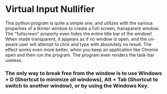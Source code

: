 # Virtual Input Nullifier

This python program is quite a simple one, and utilizes with the various properties of a tkinter window to create a full-screen, transparent window. The "fullscreen" property even hides the entire title bar of the window!
When made transparent, it appears as if no window is open, and the un-aware user will attempt to click and type with absolutely no result. The effect works even more better, when you keep an application like Chrome open and then run the program.
The program even renders the task-bar useless.

### The only way to break free from the window is to use Windows + D (Shortcut to minimize all windows), Alt + Tab (Shortcut to switch to another window), or by using the Windows Key.
